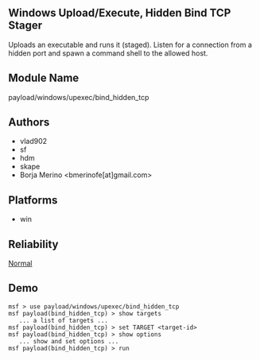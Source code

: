 ## Windows Upload/Execute, Hidden Bind TCP Stager

Uploads an executable and runs it (staged). Listen for a 
connection from a hidden port and spawn a command shell to 
the allowed host.


## Module Name
payload/windows/upexec/bind_hidden_tcp

## Authors
* vlad902
* sf
* hdm
* skape
* Borja Merino <bmerinofe[at]gmail.com>





## Platforms
* win

## Reliability
[Normal](https://github.com/rapid7/metasploit-framework/wiki/Exploit-Ranking)

## Demo

```
msf > use payload/windows/upexec/bind_hidden_tcp
msf payload(bind_hidden_tcp) > show targets
   ... a list of targets ...
msf payload(bind_hidden_tcp) > set TARGET <target-id>
msf payload(bind_hidden_tcp) > show options
   ... show and set options ...
msf payload(bind_hidden_tcp) > run
```
    
    
